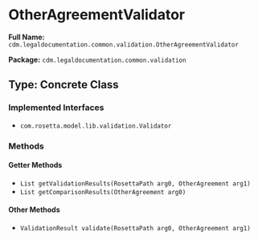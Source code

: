 # OtherAgreementValidator

**Full Name:** `cdm.legaldocumentation.common.validation.OtherAgreementValidator`

**Package:** `cdm.legaldocumentation.common.validation`

## Type: Concrete Class

### Implemented Interfaces

- `com.rosetta.model.lib.validation.Validator`

### Methods

#### Getter Methods

- `List getValidationResults(RosettaPath arg0, OtherAgreement arg1)`
- `List getComparisonResults(OtherAgreement arg0)`

#### Other Methods

- `ValidationResult validate(RosettaPath arg0, OtherAgreement arg1)`

